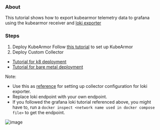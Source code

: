### About
This tutorial shows how to export kubearmor telemetry data to grafana using the kubearmor receiver and [loki exporter](https://github.com/open-telemetry/opentelemetry-collector-contrib/tree/main/exporter/lokiexporter)

### Steps
1. Deploy KubeArmor
Follow [this tutorial](https://github.com/kubearmor/KubeArmor/blob/ce18fee4f87be7786dc1275aeb94ab7096c8b590/getting-started/deployment_guide.md#L20-L19) to set up KubeArmor
2. Deploy Custom Collector
- [Tutorial for k8 deployment](./tutorial.md#kubeamor-on-kubernetes-environment)
- [Tutorial  for bare metal deployment](./tutorial.md#kubeamor-on-bare-metal)
 
Note:
- Use this as [reference](https://grafana.com/docs/opentelemetry/collector/send-logs-to-loki/) for setting up collector configuration for loki exporter.
- Replace loki endpoint with your own endpoint.
- If you followed the grafana loki tutorial referenced above, you might have to, run a `docker inspect <network name used in docker compose file>` to get the endpoint.



![image](https://user-images.githubusercontent.com/59079323/235289951-6842da6f-a020-4723-81f6-02bae0987d1c.png)
